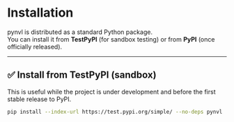 # Installation

pynvl is distributed as a standard Python package.  
You can install it from **TestPyPI** (for sandbox testing) or from **PyPI** (once officially released).

---

## ✅ Install from TestPyPI (sandbox)

This is useful while the project is under development and before the first stable release to PyPI.

```bash
pip install --index-url https://test.pypi.org/simple/ --no-deps pynvl
